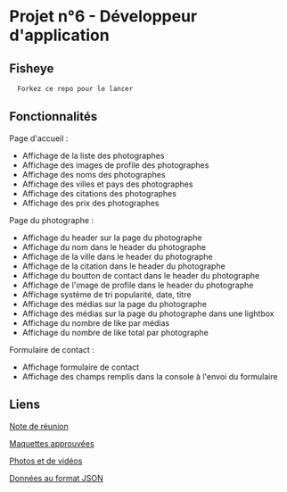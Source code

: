 
# Projet n°6 - Développeur d'application




## Fisheye


```bash
  Forkez ce repo pour le lancer
```
    
## Fonctionnalités

Page d'accueil : 
- Affichage de la liste des photographes
- Affichage des images de profile des photographes
- Affichage des noms des photographes
- Affichage des villes et pays des photographes
- Affichage des citations des photographes
- Affichage des prix des photographes

Page du photographe : 
- Affichage du header sur la page du photographe
- Affichage du nom dans le header du photographe
- Affichage de la ville dans le header du photographe
- Affichage de la citation  dans le header du photographe
- Affichage du boutton de contact dans le header du photographe
- Affichage de l'image de profile dans le header du photographe
- Affichage système de tri popularité, date, titre
- Affichage des médias sur la page du photographe
- Affichage des médias sur la page du photographe dans une lightbox
- Affichage du nombre de like par médias
- Affichage du nombre de like total par photographe

Formulaire de contact :
- Affichage formulaire de contact
- Affichage des champs remplis dans la console à l'envoi du formulaire


## Liens

[Note de réunion](https://course.oc-static.com/projects/Front-End+V2/P5+Javascript+%26+Accessibility/Notes+de+reunion.pdf)

[Maquettes approuvées](https://www.figma.com/file/Q3yNeD7WTK9QHDldg9vaRl/UI-Design-FishEye-FR?type=design&node-id=0-1&t=ahHhd7Hy2DPJzOpE-0)

[Photos et de vidéos](https://s3-eu-west-1.amazonaws.com/course.oc-static.com/projects/Front-End+V2/P5+Javascript+%26+Accessibility/FishEye_Photos.zip)

[Données au format JSON](https://github.com/OpenClassrooms-Student-Center/Front-End-Fisheye/blob/main/data/photographers.json)
